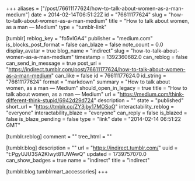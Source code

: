 +++
aliases = ["/post/76611177624/how-to-talk-about-women-as-a-man-medium"]
date = 2014-02-14T06:51:22Z
id = "76611177624"
slug = "how-to-talk-about-women-as-a-man-medium"
title = "How to talk about women, as a man — Medium"
type = "tumblr-link"

[tumblr]
reblog_key = "fo5vIGA4"
publisher = "medium.com"
is_blocks_post_format = false
can_blaze = false
note_count = 0.0
display_avatar = true
blog_name = "indirect"
slug = "how-to-talk-about-women-as-a-man-medium"
timestamp = 1392360682.0
can_reblog = false
can_send_in_message = true
post_url = "https://indirect.tumblr.com/post/76611177624/how-to-talk-about-women-as-a-man-medium"
can_like = false
id = 76611177624.0
id_string = "76611177624"
format = "markdown"
summary = "How to talk about women, as a man — Medium"
should_open_in_legacy = true
title = "How to talk about women, as a man — Medium"
url = "https://medium.com/think-different-think-stupid/6942d29d724"
description = ""
state = "published"
short_url = "https://tmblr.co/ZY3jby17MOSoO"
interactability_reblog = "everyone"
interactability_blaze = "everyone"
can_reply = false
is_blazed = false
is_blaze_pending = false
type = "link"
date = "2014-02-14 06:51:22 GMT"

[tumblr.reblog]
comment = ""
tree_html = ""

[tumblr.blog]
description = ""
url = "https://indirect.tumblr.com/"
uuid = "t:PgyUJU3SA2Klwyt81UWAwQ"
updated = 1739757070.0
can_show_badges = true
name = "indirect"
title = "indirect"

[tumblr.blog.tumblrmart_accessories]
+++
